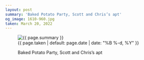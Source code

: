 ```yaml
---
layout: post
summary: 'Baked Potato Party, Scott and Chris’s apt'
og_image: 1610-960.jpg
taken: March 20, 2022
---
```


<figure class="post" data-src="{{ site.assets_url }}/{{ page.og_image }}">
<img alt="{{ page.summary }}" sizes="(min-width: 700px) 50vw, calc(100vw - 2rem)" src="{{ site.assets_url }}/1610-480.jpg" srcset="{{ site.assets_url }}/1610-240.jpg 240w, {{ site.assets_url }}/1610-480.jpg 480w, {{ site.assets_url }}/1610-720.jpg 720w, {{ site.assets_url }}/1610-960.jpg 960w"/>
<figcaption>
<time>{{ page.taken | default: page.date | date: "%B %-d, %Y" }}</time>
<p>Baked Potato Party, Scott and Chris’s apt</p>
</figcaption>
</figure>
